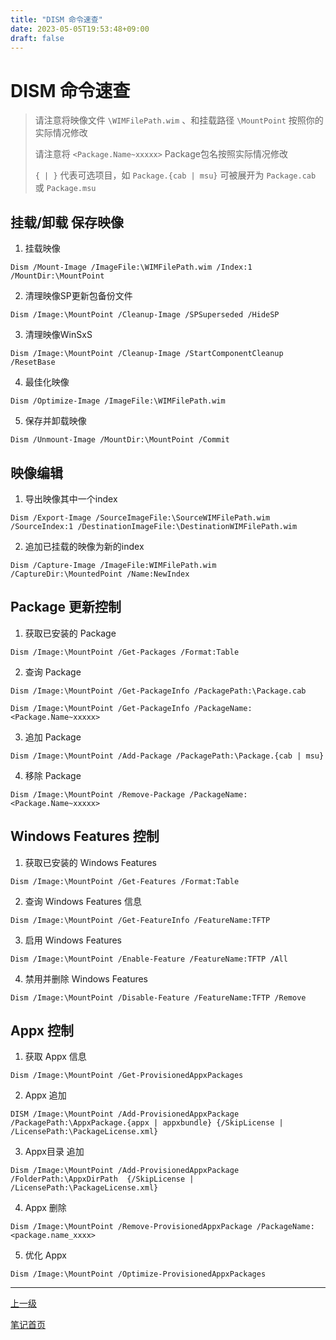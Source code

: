 ```yaml
---
title: "DISM 命令速查"
date: 2023-05-05T19:53:48+09:00
draft: false
---
```


# DISM 命令速查

> 请注意将映像文件 `\WIMFilePath.wim` 、和挂载路径 `\MountPoint` 按照你的实际情况修改
> 
> 请注意将 `<Package.Name~xxxxx>` Package包名按照实际情况修改
> 
> `{ | }` 代表可选项目，如 `Package.{cab | msu}` 可被展开为 `Package.cab` 或 `Package.msu`

## 挂载/卸载 保存映像

1. 挂载映像

```shell
Dism /Mount-Image /ImageFile:\WIMFilePath.wim /Index:1 /MountDir:\MountPoint
```

2. 清理映像SP更新包备份文件

```shell
Dism /Image:\MountPoint /Cleanup-Image /SPSuperseded /HideSP
```

3. 清理映像WinSxS

```shell
Dism /Image:\MountPoint /Cleanup-Image /StartComponentCleanup /ResetBase
```

4. 最佳化映像

```shell
Dism /Optimize-Image /ImageFile:\WIMFilePath.wim
```

5. 保存并卸载映像

```shell
Dism /Unmount-Image /MountDir:\MountPoint /Commit
```

## 映像编辑

1. 导出映像其中一个index

```shell
Dism /Export-Image /SourceImageFile:\SourceWIMFilePath.wim /SourceIndex:1 /DestinationImageFile:\DestinationWIMFilePath.wim
```

2. 追加已挂载的映像为新的index

```shell
Dism /Capture-Image /ImageFile:WIMFilePath.wim /CaptureDir:\MountedPoint /Name:NewIndex
```

## Package 更新控制

1. 获取已安装的 Package

```shell
Dism /Image:\MountPoint /Get-Packages /Format:Table
```

2. 查询 Package

```shell
Dism /Image:\MountPoint /Get-PackageInfo /PackagePath:\Package.cab
```

```shell
Dism /Image:\MountPoint /Get-PackageInfo /PackageName:<Package.Name~xxxxx>
```

3. 追加 Package

```shell
Dism /Image:\MountPoint /Add-Package /PackagePath:\Package.{cab | msu}
```

4. 移除 Package

```shell
Dism /Image:\MountPoint /Remove-Package /PackageName:<Package.Name~xxxxx>
```

## Windows Features 控制

1. 获取已安装的 Windows Features

```shell
Dism /Image:\MountPoint /Get-Features /Format:Table
```

2. 查询 Windows Features 信息

```shell
Dism /Image:\MountPoint /Get-FeatureInfo /FeatureName:TFTP
```

3. 启用 Windows Features

```shell
Dism /Image:\MountPoint /Enable-Feature /FeatureName:TFTP /All
```

4. 禁用并删除 Windows Features

```shell
Dism /Image:\MountPoint /Disable-Feature /FeatureName:TFTP /Remove
```

## Appx 控制

1. 获取 Appx 信息

```shell
Dism /Image:\MountPoint /Get-ProvisionedAppxPackages
```

2. Appx 追加

```shell
DISM /Image:\MountPoint /Add-ProvisionedAppxPackage /PackagePath:\AppxPackage.{appx | appxbundle} {/SkipLicense | /LicensePath:\PackageLicense.xml}
```

3. Appx目录 追加

```shell
Dism /Image:\MountPoint /Add-ProvisionedAppxPackage /FolderPath:\AppxDirPath  {/SkipLicense | /LicensePath:\PackageLicense.xml}
```

4. Appx 删除

```shell
Dism /Image:\MountPoint /Remove-ProvisionedAppxPackage /PackageName:<package.name_xxxx>
```

5. 优化 Appx

```shell
Dism /Image:\MountPoint /Optimize-ProvisionedAppxPackages
```

---

[上一级](../..)

[笔记首页](/)